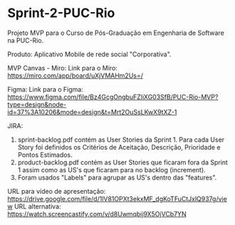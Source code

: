 # Sprint-2-PUC-Rio

Projeto MVP para o Curso de Pós-Graduação em Engenharia de Software na PUC-Rio.

Produto: Aplicativo Mobile de rede social "Corporativa". 

MVP Canvas - Miro: 
Link para o Miro: https://miro.com/app/board/uXjVMAHm2Us=/

Figma:
Link para o Figma: https://www.figma.com/file/Bz4GcgOngbuFZliXG03SfB/PUC-Rio-MVP?type=design&node-id=37%3A10206&mode=design&t=Mrt2OuSsLKwX9tXZ-1

JIRA:
1) sprint-backlog.pdf contém as User Stories da Sprint 1. Para cada User Story foi definidos os Critérios de Aceitação, Descrição, Prioridade e Pontos Estimados.
2) product-backlog.pdf contém as User Stories que ficaram fora da Sprint 1 assim como as US's que ficaram para no backlog (increment).
3) Foram usados "Labels" para agrupar as US's dentro das "features".

URL para vídeo de apresentação: https://drive.google.com/file/d/1lV81OPXt3ekxMF_dgKoTFuCtJxlQ937g/view
URL alternativa: https://watch.screencastify.com/v/d8Uwmqbij9X5OjVCb7YN


